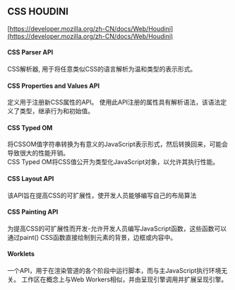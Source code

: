 ## CSS HOUDINI
[https://developer.mozilla.org/zh-CN/docs/Web/Houdini](https://developer.mozilla.org/zh-CN/docs/Web/Houdini)

#### CSS Parser API
CSS解析器, 用于将任意类似CSS的语言解析为温和类型的表示形式。

#### CSS Properties and Values API 
定义用于注册新CSS属性的API。 使用此API注册的属性具有解析语法，该语法定义了类型，继承行为和初始值。

#### CSS Typed OM
将CSSOM值字符串转换为有意义的JavaScript表示形式，然后转换回来，可能会导致很大的性能开销。<br>
CSS Typed OM将CSS值公开为类型化JavaScript对象，以允许其执行性能。

#### CSS Layout API 
该API旨在提高CSS的可扩展性，使开发人员能够编写自己的布局算法

#### CSS Painting API
为提高CSS的可扩展性而开发-允许开发人员编写JavaScript函数，这些函数可以通过paint() CSS函数直接绘制到元素的背景，边框或内容中。

#### Worklets
一个API，用于在渲染管道的各个阶段中运行脚本，而与主JavaScript执行环境无关。 工作区在概念上与Web Workers相似，并由呈现引擎调用并扩展呈现引擎。